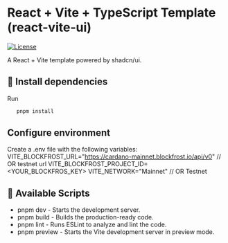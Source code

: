 # React + Vite + TypeScript Template (react-vite-ui)

[![License](https://img.shields.io/badge/license-MIT-blue.svg)](https://github.com/Dan5py/react-vite-ui/blob/main/LICENSE)

A React + Vite template powered by shadcn/ui.

## 🎉 Install dependencies

Run 
```bash
   pnpm install
```

## Configure environment

Create a .env file with the following variables:
VITE_BLOCKFROST_URL="https://cardano-mainnet.blockfrost.io/api/v0" // OR testnet url
VITE_BLOCKFROST_PROJECT_ID=<YOUR_BLOCKFROS_KEY>
VITE_NETWORK="Mainnet" // OR Testnet


## 📜 Available Scripts

- pnpm dev - Starts the development server.
- pnpm build - Builds the production-ready code.
- pnpm lint - Runs ESLint to analyze and lint the code.
- pnpm preview - Starts the Vite development server in preview mode.
